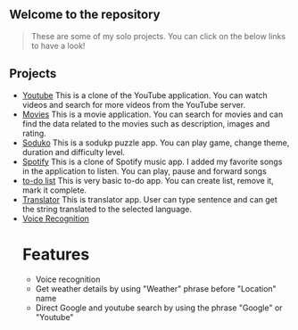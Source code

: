 ## Welcome to the repository
>These are some of my solo projects. You can click on the below links to have a look!

## Projects

* [Youtube](https://mehtab39.github.io/myprojects/Youtube/index.html)
      This is a clone of the YouTube application. You can watch videos and search for more videos from the YouTube server.
* [Movies](https://mehtab39.github.io/myprojects/Movies/index.html)
     This is a movie application. You can search for movies and can find the data related to the movies such as description, images and rating.
* [Soduko](https://mehtab39.github.io/myprojects/soduko/index.html)
     This is a sodukp puzzle app. You can play game, change theme, duration and difficulty level.
* [Spotify](https://mehtab39.github.io/myprojects/Spotify_Clone/index.html)
     This is a clone of Spotify music app. I added my favorite songs in the application to listen. You can play, pause and forward songs
* [to-do list](https://mehtab39.github.io/myprojects/to-do/index.html)
    This is very basic to-do app. You can create list, remove it, mark it complete.
* [Translator](https://mehtab39.github.io/myprojects/translator/index.html)
    This is translator app. User can type sentence and can get the string translated to the selected language.
* [Voice Recognition](https://mehtab39.github.io/myprojects/googlewithvoicerec/index.html)
   # Features
    * Voice recognition
    * Get weather details by using "Weather" phrase before "Location" name 
    * Direct Google and youtube search by using the phrase "Google" or "Youtube"
    



